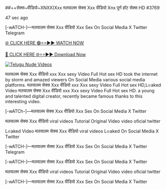 ##++सेक्स~वीडियो~XNXX)Xxx मलयालम सेक्स Xxx वीडियो Xnx पूर्ण हॉट सेक्स HD #3769

47 sec ago

[-wATCH-]—मलयालम सेक्स Xxx वीडियो Xxx Sex On Social Media X Twitter Telegram

[🌐 CLICK HERE 🟢==►► WATCH NOW](https://viral-xone.blogspot.com/2025/01/valovideo.html)

[🔴 CLICK HERE 🌐==►► Download Now](https://viral-xone.blogspot.com/2025/01/valovideo.html)

[![Telugu Nude Videos](https://i.imgur.com/dJHk4Zq.gif)](https://viral-xone.blogspot.com/2025/01/valovideo.html)

मलयालम सेक्स Xxx वीडियो xxx Xxx sexy Video Full Hot sex HD took the internet by storm and amazed viewers On Social Media various social media platforms. मलयालम सेक्स Xxx वीडियो xxx Xxx sexy Video Full Hot sex HD,L𝚎aked Video मलयालम सेक्स Xxx वीडियो xxx Xxx sexy Video Full Hot sex HD. a young and talented digital creator, recently became famous thanks to this interesting video.

[-wATCh-]—मलयालम सेक्स Xxx वीडियो Xxx Sex On Social Media X Twitter

मलयालम सेक्स Xxx वीडियो viral videos Tutorial Original Video video oficial twitter

L𝚎aked Video मलयालम सेक्स Xxx वीडियो viral videos L𝚎aked On Social Media X Twitter

[-wATCH-]—मलयालम सेक्स Xxx वीडियो Xxx Sex On Social Media X Twitter Telegram

[-wATCH-]—मलयालम सेक्स Xxx वीडियो Xxx Sex On Social Media X Twitter

मलयालम सेक्स Xxx वीडियो viral videos Tutorial Original Video video oficial twitter

[-wATCH-]—मलयालम सेक्स Xxx वीडियो Xxx Sex On Social Media X Twitter